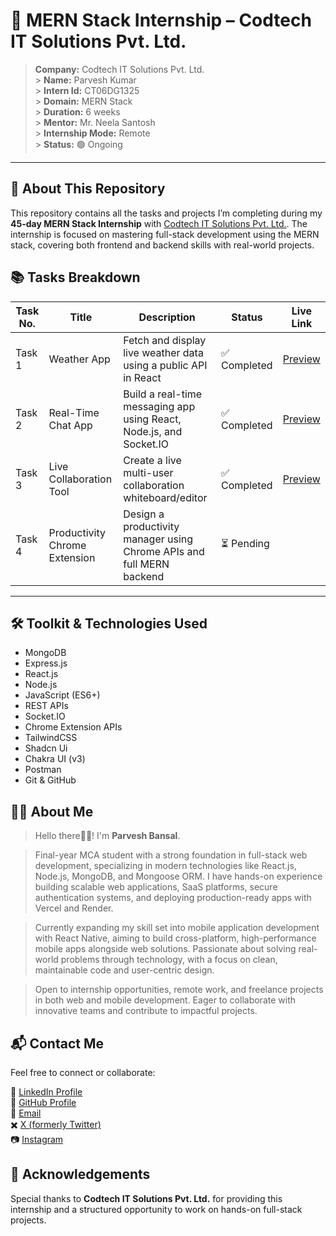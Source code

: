 # 🚀 MERN Stack Internship – Codtech IT Solutions Pvt. Ltd.

> **Company:** Codtech IT Solutions Pvt. Ltd. <br> > **Name:** Parvesh Kumar <br> > **Intern Id:** CT06DG1325 <br> > **Domain:** MERN Stack <br> > **Duration:** 6 weeks <br> > **Mentor:** Mr. Neela Santosh <br> > **Internship Mode:** Remote <br> > **Status:** 🟢 Ongoing <br>

---

## 📌 About This Repository

This repository contains all the tasks and projects I’m completing during my **45-day MERN Stack Internship** with [Codtech IT Solutions Pvt. Ltd.](https://www.codtechitsolutions.com/). The internship is focused on mastering full-stack development using the MERN stack, covering both frontend and backend skills with real-world projects.

## 📚 Tasks Breakdown

| Task No. | Title                         | Description                                                           | Status                                                   | Live Link                                      |
| -------- | ----------------------------- | --------------------------------------------------------------------- | -------------------------------------------------------- | ---------------------------------------------- |
| Task 1   | Weather App                   | Fetch and display live weather data using a public API in React       | ✅ Completed                                             | [Preview](https://parve5h.github.io/vayutrack) |
| Task 2   | Real-Time Chat App            | Build a real-time messaging app using React, Node.js, and Socket.IO   | ✅ Completed                                             | [Preview](https://chattrip.onrender.com)       |
| Task 3   | Live Collaboration Tool       | Create a live multi-user collaboration whiteboard/editor              | ✅ Completed | [Preview](https://codesanvaad.onrender.com) |                                                |
| Task 4   | Productivity Chrome Extension | Design a productivity manager using Chrome APIs and full MERN backend | ⏳ Pending                                               |                                                |

---

## 🛠 Toolkit & Technologies Used

- MongoDB
- Express.js
- React.js
- Node.js
- JavaScript (ES6+)
- REST APIs
- Socket.IO
- Chrome Extension APIs
- TailwindCSS
- Shadcn Ui
- Chakra UI (v3)
- Postman
- Git & GitHub

## 🙋‍♂️ About Me

>Hello there👋🏼! I'm **Parvesh Bansal**.

>Final-year MCA student with a strong foundation in full-stack web development, specializing in modern technologies like React.js, Node.js, MongoDB, and Mongoose ORM. I have hands-on experience building scalable web applications, SaaS platforms, secure authentication systems, and deploying production-ready apps with Vercel and Render.

>Currently expanding my skill set into mobile application development with React Native, aiming to build cross-platform, high-performance mobile apps alongside web solutions. Passionate about solving real-world problems through technology, with a focus on clean, maintainable code and user-centric design.

>Open to internship opportunities, remote work, and freelance projects in both web and mobile development. Eager to collaborate with innovative teams and contribute to impactful projects.

## 📬 Contact Me

Feel free to connect or collaborate:

🔗 [LinkedIn Profile](https://www.linkedin.com/in/parvesh-bansal)  
📂 [GitHub Profile](https://github.com/PARVE5H)  
📧 [Email](mailto:parveshbansal063@gmail.com)  
✖️ [X (formerly Twitter)](https://x.com/parve5h)  
📷 [Instagram](https://instagram.com/parve5h)

## 🌟 Acknowledgements

Special thanks to **Codtech IT Solutions Pvt. Ltd.** for providing this internship and a structured opportunity to work on hands-on full-stack projects.
